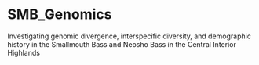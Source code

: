 # SMB_Genomics
Investigating genomic divergence, interspecific diversity, and demographic history in the Smallmouth Bass and Neosho Bass in the Central Interior Highlands
